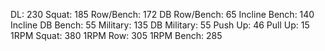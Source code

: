 DL: 230
 Squat: 185
 Row/Bench: 172
 DB Row/Bench: 65
 Incline Bench: 140
 Incline DB Bench: 55
 Military: 135
 DB Military: 55
 Push Up: 46
 Pull Up: 15
 1RPM Squat: 380
 1RPM Row: 305
 1RPM Bench: 285

